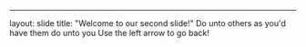 ---
layout: slide
title: "Welcome to our second slide!"
Do unto others as you'd have them do unto you
Use the left arrow to go back!
